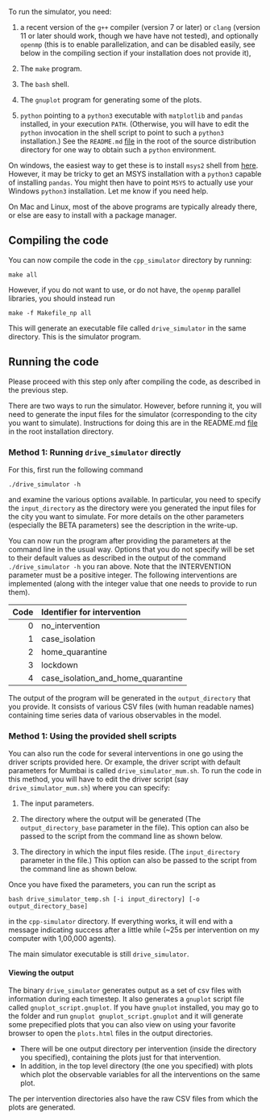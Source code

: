To run the simulator, you need:

1. a recent version of the `g++` compiler (version 7 or later) or `clang`
(version 11 or later should work, though we have have not tested), and
optionally `openmp` (this is to enable parallelization, and can be disabled
easily, see below in the compiling section if your installation does not provide
it),

2. The `make` program.

3. The `bash` shell.

4. The `gnuplot` program for generating some of the plots.

5. `python` pointing to a `python3` executable with `matplotlib` and `pandas`
   installed, in your execution `PATH`. (Otherwise, you will have to edit the
   `python` invocation in the shell script to point to such a `python3`
   installation.)  See the `README.md` [file](../README.md) in the root of the
   source distribution directory for one way to obtain such a `python`
   environment.

On windows, the easiest way to get these is to install `msys2` shell
from [here](https://www.msys2.org/).  However, it may be tricky to get
an MSYS installation with a `python3` capable of installing `pandas`.
You might then have to point `MSYS` to actually use your Windows
`python3` installation. Let me know if you need help.

On Mac and Linux, most of the above programs are typically already there, or
else are easy to install with a package manager.


## Compiling the code

You can now compile the code in the `cpp_simulator` directory by running:

```
make all
```

However, if you do not want to use, or do not have, the `openmp`
parallel libraries, you should instead run

```
make -f Makefile_np all
```


This will generate an executable file called `drive_simulator` in the
same directory.  This is the simulator program.


## Running the code

Please proceed with this step only after compiling the code, as described in the
previous step.

There are two ways to run the simulator.  However, before running it, you will
need to generate the input files for the simulator (corresponding to the city
you want to simulate).  Instructions for doing this are in the README.md
[file](../README.md) in the root installation directory.

### Method 1: Running `drive_simulator` directly

For this, first run the following command

```
./drive_simulator -h
```

and examine the various options available.  In particular, you need to specify
the `input_directory` as the directory were you generated the input files for
the city you want to simulate.  For more details on the other parameters
(especially the BETA parameters) see the description in the write-up.

You can now run the program after providing the parameters at the command line
in the usual way.  Options that you do not specify will be set to their default
values as described in the output of the command `./drive_simulator -h` you ran
above.  Note that the INTERVENTION parameter must be a positive integer.  The
following interventions are implemented (along with the integer value that one
needs to provide to run them).

| Code | Identifier for intervention|
| --: | :-- |
|    0 | no_intervention|
|    1 | case_isolation                                |
|    2 | home_quarantine                               |
|    3 | lockdown                                      |
|    4 | case_isolation_and_home_quarantine            |



The output of the program will be generated in the `output_directory` that you
provide.  It consists of various CSV files (with human readable names)
containing time series data of various observables in the model.


### Method 1: Using the provided shell scripts


You can also run the code for several interventions in one go using the driver
scripts provided here.  Or example, the driver script with default parameters
for Mumbai is called `drive_simulator_mum.sh`.  To run the code in this method,
you will have to edit the driver script (say `drive_simulator_mum.sh`) where you
can specify:

1. The input parameters.

2. The directory where the output will be generated (The `output_directory_base`
	parameter in the file).  This option can also be passed to the script from
	the command line as shown below.

3. The directory in which the input files reside. (The `input_directory`
	parameter in the file.)  This option can also be passed to the script from
	the command line as shown below.

Once you have fixed the parameters, you can run the script as

```
bash drive_simulator_temp.sh [-i input_directory] [-o output_directory_base]
```

in the `cpp-simulator` directory.  If everything works, it will end
with a message indicating success after a little while (~25s per
intervention on my computer with 1,00,000 agents).

The main simulator executable is still `drive_simulator`. 

#### Viewing the output

The binary `drive_simulator` generates output as a set of csv files with information during each timestep. It also generates a `gnuplot` script file called `gnuplot_script.gnuplot`. If you have `gnuplot` installed, you may go to the folder and run `gnuplot gnuplot_script.gnuplot` and it will generate some prepecified plots that you can also view on using your favorite browser to open the `plots.html` files in the output directories.

- There will be one output directory per intervention (inside the directory you specified), containing the plots just for that intervention.
- In addition, in the top level directory (the one you specified) with plots which plot the observable variables for all the interventions on the same plot.

The per intervention directories also have the raw CSV files from
which the plots are generated.

